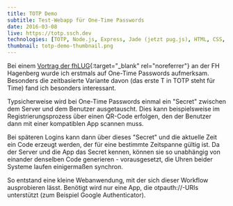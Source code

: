 ```yaml
---
title: TOTP Demo
subtitle: Test-Webapp für One-Time Passwords
date: 2016-03-08
live: https://totp.ssch.dev
technologies: [TOTP, Node.js, Express, Jade (jetzt pug.js), HTML, CSS, JavaScript]
thumbnail: totp-demo-thumbnail.png
---
```


Bei einem [Vortrag der fhLUG](https://fhlug.at/2016/02/onetime-passwords/){:target="_blank" rel="noreferrer"} an der FH Hagenberg wurde ich erstmals auf One-Time Passwords aufmerksam.
Besonders die zeitbasierte Variante davon (das erste T in TOTP steht für Time) fand ich besonders interessant.

Typsicherweise wird bei One-Time Passwords einmal ein "Secret" zwischen dem Server und dem Benutzer ausgetauscht. Dies kann beispielsweise im Registrierungsprozess über einen QR-Code erfolgen, den der Benutzer dann mit einer kompatiblen App scannen muss.

Bei späteren Logins kann dann über dieses "Secret" und die aktuelle Zeit ein Code erzeugt werden, der für eine bestimmte Zeitspanne gültig ist.
Da der Server und die App das Secret kennen, können sie so unabhängig von einander denselben Code generieren - vorausgesetzt, die Uhren beider Systeme laufen einigermaßen synchron.

So entstand eine kleine Webanwendung, mit der sich dieser Workflow ausprobieren lässt. Benötigt wird nur eine App, die otpauth://-URIs unterstützt (zum Beispiel Google Authenticator).